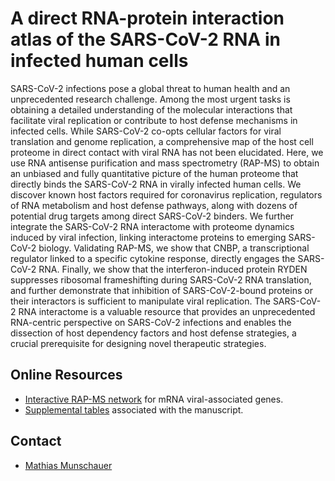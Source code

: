 # A direct RNA-protein interaction atlas of the SARS-CoV-2 RNA in infected human cells

SARS-CoV-2 infections pose a global threat to human health and an unprecedented research challenge. Among the most urgent tasks is obtaining a detailed understanding of the molecular interactions that facilitate viral replication or contribute to host defense mechanisms in infected cells. While SARS-CoV-2 co-opts cellular factors for viral translation and genome replication, a comprehensive map of the host cell proteome in direct contact with viral RNA has not been elucidated. Here, we use RNA antisense purification and mass spectrometry (RAP-MS) to obtain an unbiased and fully quantitative picture of the human proteome that directly binds the SARS-CoV-2 RNA in virally infected human cells. We discover known host factors required for coronavirus replication, regulators of RNA metabolism and host defense pathways, along with dozens of potential drug targets among direct SARS-CoV-2 binders. We further integrate the SARS-CoV-2 RNA interactome with proteome dynamics induced by viral infection, linking interactome proteins to emerging SARS-CoV-2 biology. Validating RAP-MS, we show that CNBP, a transcriptional regulator linked to a specific cytokine response, directly engages the SARS-CoV-2 RNA. Finally, we show that the interferon-induced protein RYDEN suppresses ribosomal frameshifting during SARS-CoV-2 RNA translation, and further demonstrate that inhibition of SARS-CoV-2-bound proteins or their interactors is sufficient to manipulate viral replication. The SARS-CoV-2 RNA interactome is a valuable resource that provides an unprecedented RNA-centric perspective on SARS-CoV-2 infections and enables the dissection of host dependency factors and host defense strategies, a crucial prerequisite for designing novel therapeutic strategies.

## Online Resources

- [Interactive RAP-MS network](code/interactive_rapms20.html) for mRNA viral-associated genes.
- [Supplemental tables](supplement/SCoV2-Proteome-Atlas-Supplemental-Tables.zip) associated with the manuscript.

## Contact

- [Mathias Munschauer](mailto:mathias.munschauer@helmholtz-hiri.de)

<br><br>